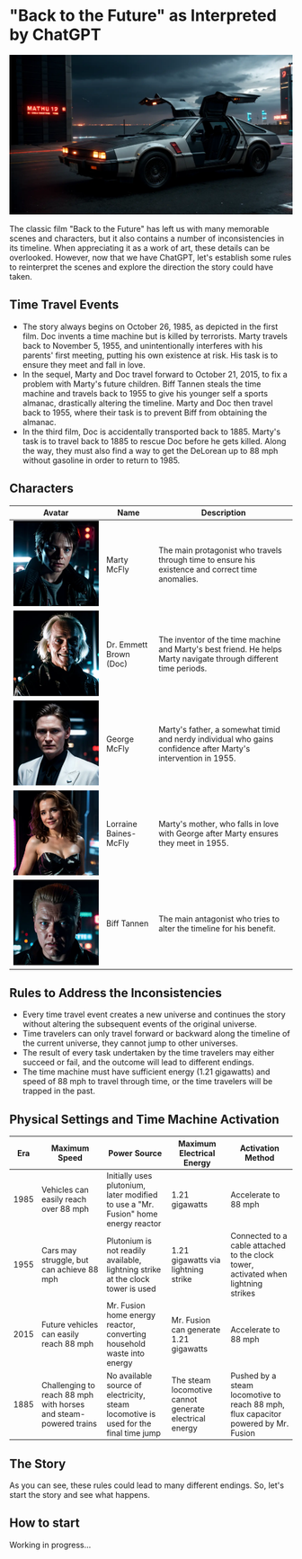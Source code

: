 # "Back to the Future" as Interpreted by ChatGPT

![banner](./resources/images/banner.webp)

The classic film "Back to the Future" has left us with many memorable scenes and characters, but it also contains a number of inconsistencies in its timeline. When appreciating it as a work of art, these details can be overlooked. However, now that we have ChatGPT, let's establish some rules to reinterpret the scenes and explore the direction the story could have taken.

## Time Travel Events

- The story always begins on October 26, 1985, as depicted in the first film. Doc invents a time machine but is killed by terrorists. Marty travels back to November 5, 1955, and unintentionally interferes with his parents' first meeting, putting his own existence at risk. His task is to ensure they meet and fall in love.
- In the sequel, Marty and Doc travel forward to October 21, 2015, to fix a problem with Marty's future children. Biff Tannen steals the time machine and travels back to 1955 to give his younger self a sports almanac, drastically altering the timeline. Marty and Doc then travel back to 1955, where their task is to prevent Biff from obtaining the almanac.
- In the third film, Doc is accidentally transported back to 1885. Marty's task is to travel back to 1885 to rescue Doc before he gets killed. Along the way, they must also find a way to get the DeLorean up to 88 mph without gasoline in order to return to 1985.

## Characters

| Avatar | Name | Description |
| --- | --- | --- |
| ![Marty](./resources/images/Marty.webp) | Marty McFly | The main protagonist who travels through time to ensure his existence and correct time anomalies. |
| ![Doc](./resources/images/Doc.webp) | Dr. Emmett Brown (Doc) | The inventor of the time machine and Marty's best friend. He helps Marty navigate through different time periods. |
| ![George](./resources/images/George.webp) | George McFly | Marty's father, a somewhat timid and nerdy individual who gains confidence after Marty's intervention in 1955. |
| ![Lorraine](./resources/images/Lorraine.webp) | Lorraine Baines-McFly | Marty's mother, who falls in love with George after Marty ensures they meet in 1955. |
| ![Biff](./resources/images/Biff.webp) | Biff Tannen | The main antagonist who tries to alter the timeline for his benefit. |

## Rules to Address the Inconsistencies

- Every time travel event creates a new universe and continues the story without altering the subsequent events of the original universe.
- Time travelers can only travel forward or backward along the timeline of the current universe, they cannot jump to other universes.
- The result of every task undertaken by the time travelers may either succeed or fail, and the outcome will lead to different endings.
- The time machine must have sufficient energy (1.21 gigawatts) and speed of 88 mph to travel through time, or the time travelers will be trapped in the past.

## Physical Settings and Time Machine Activation

| Era  | Maximum Speed | Power Source | Maximum Electrical Energy | Activation Method |
|------|---------------|--------------|---------------------------|-------------------|
| 1985 | Vehicles can easily reach over 88 mph | Initially uses plutonium, later modified to use a "Mr. Fusion" home energy reactor | 1.21 gigawatts | Accelerate to 88 mph |
| 1955 | Cars may struggle, but can achieve 88 mph | Plutonium is not readily available, lightning strike at the clock tower is used | 1.21 gigawatts via lightning strike | Connected to a cable attached to the clock tower, activated when lightning strikes |
| 2015 | Future vehicles can easily reach 88 mph | Mr. Fusion home energy reactor, converting household waste into energy | Mr. Fusion can generate 1.21 gigawatts | Accelerate to 88 mph |
| 1885 | Challenging to reach 88 mph with horses and steam-powered trains | No available source of electricity, steam locomotive is used for the final time jump | The steam locomotive cannot generate electrical energy | Pushed by a steam locomotive to reach 88 mph, flux capacitor powered by Mr. Fusion |


## The Story

As you can see, these rules could lead to many different endings. So, let's start the story and see what happens.

## How to start

Working in progress...
